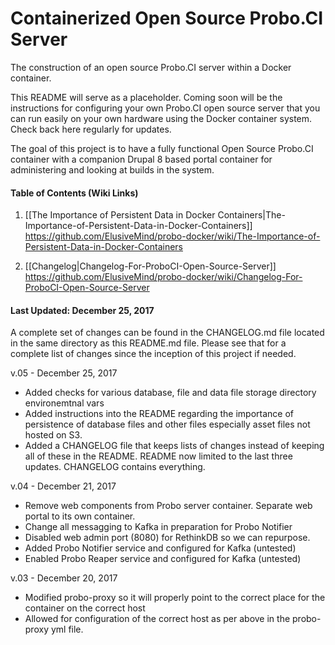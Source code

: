 # Containerized Open Source Probo.CI Server
The construction of an open source Probo.CI server within a Docker container.

This README will serve as a placeholder. Coming soon will be the instructions for configuring your own Probo.CI open source server that you can run easily on your own hardware using the Docker container system. Check back here regularly for updates.

The goal of this project is to have a fully functional Open Source Probo.CI container with a companion Drupal 8 based portal container for administering and looking at builds in the system.

#### Table of Contents (Wiki Links)
  1. [[The Importance of Persistent Data in Docker Containers|The-Importance-of-Persistent-Data-in-Docker-Containers]]
     https://github.com/ElusiveMind/probo-docker/wiki/The-Importance-of-Persistent-Data-in-Docker-Containers

  2. [[Changelog|Changelog-For-ProboCI-Open-Source-Server]]  
     https://github.com/ElusiveMind/probo-docker/wiki/Changelog-For-ProboCI-Open-Source-Server  

#### Last Updated: December 25, 2017

A complete set of changes can be found in the CHANGELOG.md file located in the same directory as this README.md file. Please see that for a complete list of changes since the inception of this project if needed.

v.05 - December 25, 2017
  - Added checks for various database, file and data file storage directory environemtnal vars
  - Added instructions into the README regarding the importance of persistence of database files
    and other files especially asset files not hosted on S3.
  - Added a CHANGELOG file that keeps lists of changes instead of keeping all of these in the 
    README. README now limited to the last three updates. CHANGELOG contains everything.

v.04 - December 21, 2017
  - Remove web components from Probo server container. Separate web portal to its own container.
  - Change all messagging to Kafka in preparation for Probo Notifier
  - Disabled web admin port (8080) for RethinkDB so we can repurpose.
  - Added Probo Notifier service and configured for Kafka (untested)
  - Enabled Probo Reaper service and configured for Kafka (untested)
  
v.03 - December 20, 2017
  - Modified probo-proxy so it will properly point to the correct place for the container on the correct host
  - Allowed for configuration of the correct host as per above in the probo-proxy yml file.